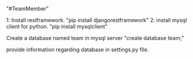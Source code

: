"#TeamMember" 

1: Install restframework. "pip install djangorestframework"
2: install mysql client for python. "pip install mysqlclient"

Create a database named team in mysql server 
"create database team;"

provide information regarding database in settings.py file. 

